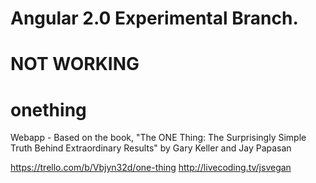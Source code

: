 # Angular 2.0 Experimental Branch.
# NOT WORKING


# onething
Webapp - Based on the book, "The ONE Thing: The Surprisingly Simple Truth Behind Extraordinary Results" by Gary Keller and Jay Papasan

https://trello.com/b/Vbjyn32d/one-thing
http://livecoding.tv/jsvegan
